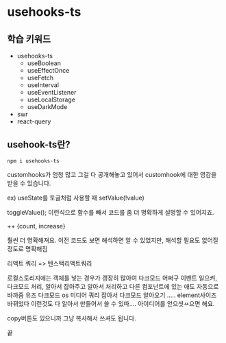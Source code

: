 # usehooks-ts

## 학습 키워드

- usehooks-ts
  - useBoolean
  - useEffectOnce
  - useFetch
  - useInterval
  - useEventListener
  - useLocalStorage
  - useDarkMode
- swr
- react-query

## usehook-ts란?

```node
npm i usehooks-ts
```

customhooks가 엄청 많고 그걸 다 공개해놓고 있어서 customhook에 대한 영감을 받을 수 있습니다.

ex) useState를 토글처럼 사용할 때 setValue(!value)

toggleValue(); 이런식으로 함수를 빼서 코드를 좀 더 명확하게 설명할 수 있어지죠.

++ {count, increase}

훨씬 더 명확해져요. 이전 코드도 보면 해석하면 알 수 있었지만, 해석할 필요도 없어질 정도로 명확해짐

리액트 쿼리 => 텐스택리액트쿼리

로컬스토리지에는 객체를 넣는 경우가 갱장히 많아여
다크모드 어쩌구 이벤트 일으켜, 다크모드 처리, 알아서 잡아주고 알아서 처리하고 다른 컴포넌트에 있는 애도 자동으로 바까줌
유즈 다크모드 os 미디어 쿼리 잡아서 다크모드 알아오기 ..... element사이즈 바뀌었다 이런것도 다 알아서 만들어서 쓸 수 있따....
아이디어를 얻으셧ㅆ으면 해요.

copy버튼도 있으니까 그냥 복사해서 쓰셔도 됩니다.

끝

